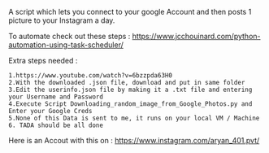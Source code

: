A script which lets you connect to your google Account and then posts 1 picture to your Instagram a day.

To automate check out these steps : https://www.jcchouinard.com/python-automation-using-task-scheduler/ 

Extra steps needed :

    1.https://www.youtube.com/watch?v=6bzzpda63H0
    2.With the downloaded .json file, download and put in same folder
    3.Edit the userinfo.json file by making it a .txt file and entering your Username and Password
    4.Execute Script Downloading_random_image_from_Google_Photos.py and Enter your Google Creds
    5.None of this Data is sent to me, it runs on your local VM / Machine
    6. TADA should be all done

Here is an Accout with this on : https://www.instagram.com/aryan_401.pvt/
